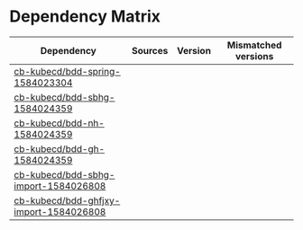 # Dependency Matrix

Dependency | Sources | Version | Mismatched versions
---------- | ------- | ------- | -------------------
[cb-kubecd/bdd-spring-1584023304](https://github.com/cb-kubecd/bdd-spring-1584023304.git) |  | []() | 
[cb-kubecd/bdd-sbhg-1584024359](https://github.com/cb-kubecd/bdd-sbhg-1584024359.git) |  | []() | 
[cb-kubecd/bdd-nh-1584024359](https://github.com/cb-kubecd/bdd-nh-1584024359.git) |  | []() | 
[cb-kubecd/bdd-gh-1584024359](https://github.com/cb-kubecd/bdd-gh-1584024359.git) |  | []() | 
[cb-kubecd/bdd-sbhg-import-1584026808](https://github.com/cb-kubecd/bdd-sbhg-import-1584026808.git) |  | []() | 
[cb-kubecd/bdd-ghfjxy-import-1584026808](https://github.com/cb-kubecd/bdd-ghfjxy-import-1584026808.git) |  | []() | 
